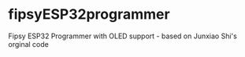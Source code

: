 # fipsyESP32programmer
Fipsy ESP32 Programmer with OLED support - based on Junxiao Shi's orginal code
